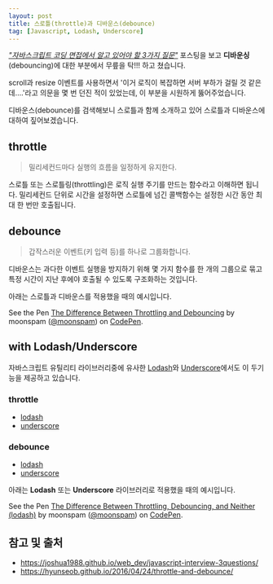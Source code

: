 ```yaml
---
layout: post
title: 스로틀(throttle)과 디바운스(debounce)
tag: [Javascript, Lodash, Underscore]
---
```


*["자바스크립트 코딩 면접에서 알고 있어야 할 3가지 질문"](https://joshua1988.github.io/web_dev/javascript-interview-3questions/)* 포스팅을 보고 **디바운싱**(debouncing)에 대한 부분에서 무릎을 탁!!! 하고 쳤습니다. 

scroll과 resize 이벤트를 사용하면서 '이거 로직이 복잡하면 서버 부하가 걸릴 것 
같은데….'라고 의문을 몇 번 던진 적이 있었는데, 이 부분을 시원하게 뚫어주었습니다.

디바운스(debounce)를 검색해보니 스로틀과 함께 소개하고 있어 스로틀과 디바운스에 대하여 짚어보겠습니다.

## throttle

> 밀리세컨드마다 실행의 흐름을 일정하게 유지한다.

스로틀 또는 스로틀링(throttling)은 로직 실행 주기를 만드는 함수라고 이해하면 됩니다. 밀리세컨드 단위로 시간을 설정하면 스로틀에 넘긴 콜백함수는 설정한 시간 동안 최대 한 번만 호출됩니다.

## debounce

> 갑작스러운 이벤트(키 입력 등)를 하나로 그룹화합니다.

디바운스는 과다한 이벤트 실행을 방지하기 위해 몇 가지 함수를 한 개의 그룹으로 묶고 특정 시간이 지난 후에야 호출될 수 있도록 구조화하는 것입니다.

아래는 스로틀과 디바운스를 적용했을 때의 예시입니다.

<p data-height="736" data-theme-id="dark" data-slug-hash="RgprJX" data-default-tab="result" data-user="moonspam" data-embed-version="2" data-pen-title="The Difference Between Throttling and Debouncing" class="codepen">See the Pen <a href="https://codepen.io/moonspam/pen/RgprJX/">The Difference Between Throttling and Debouncing</a> by moonspam (<a href="https://codepen.io/moonspam">@moonspam</a>) on <a href="https://codepen.io">CodePen</a>.</p>


## with Lodash/Underscore

자바스크립트 유틸리티 라이브러리중에 유사한 [Lodash](https://lodash.com/)와 [Underscore](http://underscorejs.org/)에서도 이 두기능을 제공하고 있습니다.

### throttle

- [lodash](https://lodash.com/docs/4.17.4#throttle)
- [underscore](http://underscorejs.org/#throttle)

### debounce

- [lodash](https://lodash.com/docs/4.17.4#debounce)
- [underscore](http://underscorejs.org/#debounce)

아래는 **Lodash** 또는 **Underscore** 라이브러리로 적용했을 때의 예시입니다.

<p data-height="736" data-theme-id="dark" data-slug-hash="dRvMWo" data-default-tab="result" data-user="moonspam" data-embed-version="2" data-pen-title="The Difference Between Throttling, Debouncing, and Neither (lodash)" class="codepen">See the Pen <a href="https://codepen.io/moonspam/pen/dRvMWo/">The Difference Between Throttling, Debouncing, and Neither (lodash)</a> by moonspam (<a href="https://codepen.io/moonspam">@moonspam</a>) on <a href="https://codepen.io">CodePen</a>.</p>
<script async="async" src="//codepen.io/assets/embed/ei.js"></script>

## 참고 및 출처

- <https://joshua1988.github.io/web_dev/javascript-interview-3questions/>
- <https://hyunseob.github.io/2016/04/24/throttle-and-debounce/>